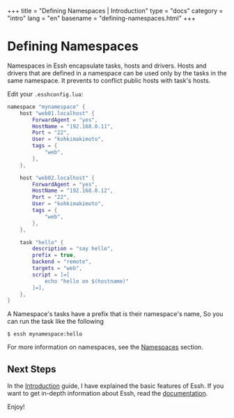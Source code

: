 +++
title = "Defining Namespaces | Introduction"
type = "docs"
category = "intro"
lang = "en"
basename = "defining-namespaces.html"
+++

# Defining Namespaces

Namespaces in Essh encapsulate tasks, hosts and drivers. Hosts and drivers that are defined in a namespace can be used only by the tasks in the same namespace. It prevents to conflict public hosts with task's hosts.

Edit your `.esshconfig.lua`:

~~~lua
namespace "mynamespace" {
    host "web01.localhost" {
        ForwardAgent = "yes",
        HostName = "192.168.0.11",
        Port = "22",
        User = "kohkimakimoto",
        tags = {
            "web",
        },
    },

    host "web02.localhost" {
        ForwardAgent = "yes",
        HostName = "192.168.0.12",
        Port = "22",
        User = "kohkimakimoto",
        tags = {
            "web",
        },
    },

    task "hello" {
        description = "say hello",
        prefix = true,
        backend = "remote",
        targets = "web",
        script = [=[
            echo "hello on $(hostname)"
        ]=],
    },
}
~~~

A Namespace's tasks have a prefix that is their namespace's name, So you can run the task like the following

~~~
$ essh mynamespace:hello
~~~

For more information on namespaces, see the [Namespaces](/docs/en/namespaces.html) section.


## Next Steps

In the [Introduction](/intro/en/index.html) guide, I have explained the basic features of Essh. If you want to get in-depth information about Essh, read the [documentation](/docs/en/index.html).

Enjoy!
